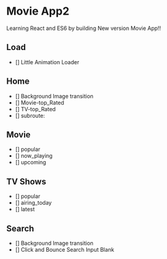 # Movie App2

Learning React and ES6 by building New version Movie App!!

## Load

- [] Little Animation Loader

## Home

- [] Background Image transition
- [] Movie-top_Rated
- [] TV-top_Rated
- [] subroute:

## Movie

- [] popular
- [] now_playing
- [] upcoming

## TV Shows

- [] popular
- [] airing_today
- [] latest

## Search

- [] Background Image transition
- [] Click and Bounce Search Input Blank
